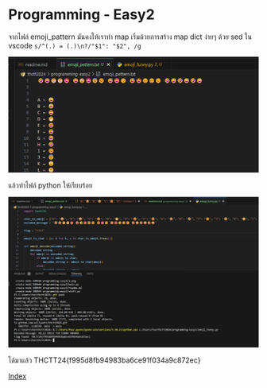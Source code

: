 # Programming - Easy2

จากไฟล์ emoji_pattern มันคงให้เราทำ map เริ่มด้วยการสร้าง map dict ง่ายๆ ด้วย sed ใน vscode `s/^(.) = (.)\n?/"$1": "$2", /g`

![alt](1.png)

แล้วทำไฟล์ python ให้เรียบร้อย

![alt](2.png)

ได้มาแล้ว THCTT24{f995d8fb94983ba6ce91f034a9c872ec}

[Index](../)

